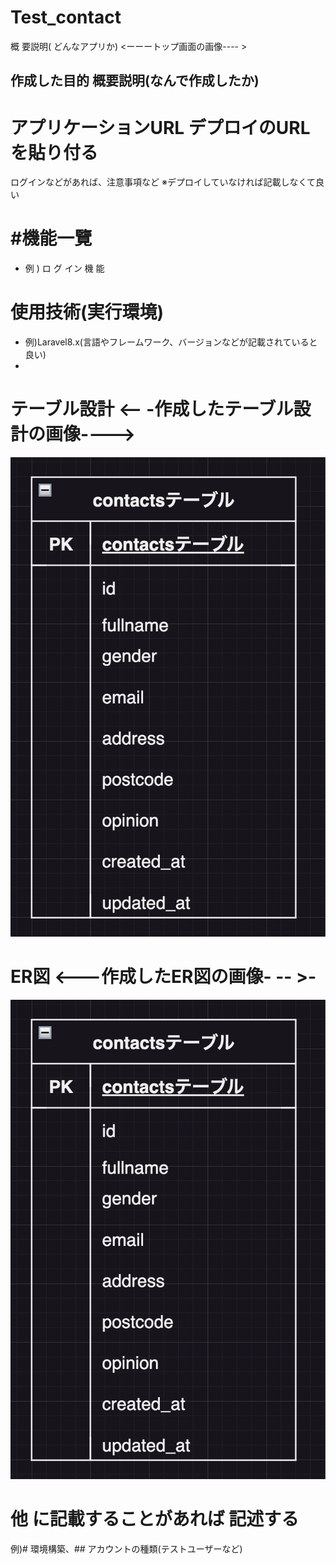 # Test_contact


概 要説明( どんなアプリか) <ーーートップ画面の画像---- >
## 作成した目的 概要説明(なんで作成したか)
# アプリケーションURL デプロイのURLを貼り付る
ログインなどがあれば、注意事項など ※デプロイしていなければ記載しなくて良い
# #機能一覽
- 例 ) ロ グ イン 機 能
# 使用技術(実行環境)
- 例)Laravel8.x(言語やフレームワーク、バージョンなどが記載されていると良い)
- 
# テーブル設計 <-- -作成したテーブル設計の画像---->
![table設計図](https://github.com/K-N-J/Test_contet/blob/main/%E3%82%B9%E3%82%AF%E3%83%AA%E3%83%BC%E3%83%B3%E3%82%B7%E3%83%A7%E3%83%83%E3%83%88%202023-06-25%203.36.54.png?raw=true)

# ER図 <---作成したER図の画像- -- >-
![ER設計図](https://github.com/K-N-J/Test_contet/blob/main/%E3%82%B9%E3%82%AF%E3%83%AA%E3%83%BC%E3%83%B3%E3%82%B7%E3%83%A7%E3%83%83%E3%83%88%202023-06-25%203.36.54.png?raw=true)
# 他 に記載することがあれば 記述する
例)# 環境構築、## アカウントの種類(テストユーザーなど)

